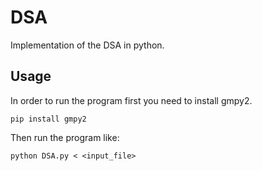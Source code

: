 DSA 
==== 

Implementation of the DSA in python.

## Usage

In order to run the program first you need to install gmpy2.

``pip install gmpy2``

Then run the program like:

``python DSA.py < <input_file>``
